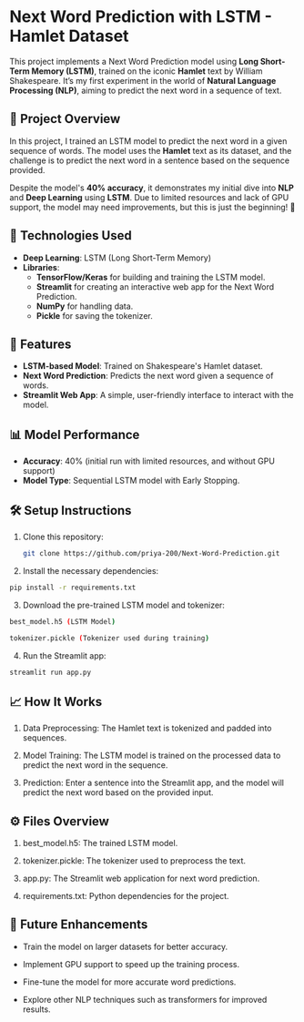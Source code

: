 # Next Word Prediction with LSTM - Hamlet Dataset

This project implements a Next Word Prediction model using **Long Short-Term Memory (LSTM)**, trained on the iconic **Hamlet** text by William Shakespeare. It’s my first experiment in the world of **Natural Language Processing (NLP)**, aiming to predict the next word in a sequence of text.

## 📝 **Project Overview**

In this project, I trained an LSTM model to predict the next word in a given sequence of words. The model uses the **Hamlet** text as its dataset, and the challenge is to predict the next word in a sentence based on the sequence provided.

Despite the model's **40% accuracy**, it demonstrates my initial dive into **NLP** and **Deep Learning** using **LSTM**. Due to limited resources and lack of GPU support, the model may need improvements, but this is just the beginning! 🚀

## 🔧 **Technologies Used**

- **Deep Learning**: LSTM (Long Short-Term Memory)
- **Libraries**:
  - **TensorFlow/Keras** for building and training the LSTM model.
  - **Streamlit** for creating an interactive web app for the Next Word Prediction.
  - **NumPy** for handling data.
  - **Pickle** for saving the tokenizer.
  
## 🎯 **Features**

- **LSTM-based Model**: Trained on Shakespeare's Hamlet dataset.
- **Next Word Prediction**: Predicts the next word given a sequence of words.
- **Streamlit Web App**: A simple, user-friendly interface to interact with the model.
  
## 📊 **Model Performance**

- **Accuracy**: 40% (initial run with limited resources, and without GPU support)
- **Model Type**: Sequential LSTM model with Early Stopping.

## 🛠️ **Setup Instructions**

1. Clone this repository:
   ```bash
   git clone https://github.com/priya-200/Next-Word-Prediction.git
2. Install the necessary dependencies:

```bash
pip install -r requirements.txt
```
3. Download the pre-trained LSTM model and tokenizer:
```bash
best_model.h5 (LSTM Model)

tokenizer.pickle (Tokenizer used during training)
```
4. Run the Streamlit app:
```bash
streamlit run app.py
```

## 📈 How It Works
1. Data Preprocessing: The Hamlet text is tokenized and padded into sequences.

2. Model Training: The LSTM model is trained on the processed data to predict the next word in the sequence.

3. Prediction: Enter a sentence into the Streamlit app, and the model will predict the next word based on the provided input.

## ⚙️ Files Overview
1. best_model.h5: The trained LSTM model.

2. tokenizer.pickle: The tokenizer used to preprocess the text.

3. app.py: The Streamlit web application for next word prediction.

4. requirements.txt: Python dependencies for the project.

## 🚀 Future Enhancements
- Train the model on larger datasets for better accuracy.

- Implement GPU support to speed up the training process.

- Fine-tune the model for more accurate word predictions.

- Explore other NLP techniques such as transformers for improved results.
